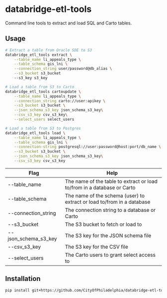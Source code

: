 # databridge-etl-tools

Command line tools to extract and load SQL and Carto tables.

## Usage
```bash
# Extract a table from Oracle SDE to S3
databridge_etl_tools extract \
    --table_name li_appeals_type \
    --table_schema gis_lni \
    --connection_string user/password@db_alias \
    --s3_bucket s3_bucket
    --s3_key s3_key

# Load a table from S3 to Carto
databridge_etl_tools cartoupdate \
    --table_name li_appeals_type \
    --connection_string carto://user:apikey \
    --s3_bucket s3_bucket \
    --json_schema_s3_key json_schema_s3_key\
    --csv_s3_key csv_s3_key\
    --select_users select_users

# Load a table from S3 to Postgres
databridge_etl_tools load \
    --table_name li_appeals_type \
    --table_schema gis_lni \
    --connection-string postgresql://user:password@host:port/db_name \
    --s3_bucket s3_bucket \
    --json_schema_s3_key json_schema_s3_key\
    --csv_s3_key csv_s3_key
```

| Flag                 | Help                                                                    |
|----------------------|-------------------------------------------------------------------------|
| --table_name         | The name of the table to extract or load to/from in a database or Carto |
| --table_schema       | The name of the schema (user) to extract or load to/from in a database  |
| --connection_string  | The connection string to a database or Carto                            |
| --s3_bucket          | The S3 bucket to fetch or load to                                       |
| --json_schema_s3_key | The S3 key for the JSON schema file                                     |
| --csv_s3_key         | The S3 key for the CSV file                                             |
| --select_users       | The Carto users to grant select access to                               |

## Installation
```bash
pip install git+https://github.com/CityOfPhiladelphia/databridge-etl-tools#egg=databridge_etl_tools
```